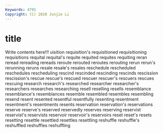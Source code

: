 ```yaml
---
Keywords: 4791
Copyright: (C) 2020 Junjie Li
---
```


# title

Write contents here!!!
uisition 
requisition's 
requisitioned 
requisitioning
requisitions 
requital 
requital's 
requite 
requited 
requites 
requiting 
reran 
reread 
rereading
rereads 
reroute 
rerouted 
reroutes 
rerouting 
rerun 
rerun's 
rerunning 
reruns 
resale
resale's 
resales 
reschedule 
rescheduled 
reschedules 
rescheduling 
rescind 
rescinded 
rescinding 
rescinds
rescission 
rescission's 
rescue 
rescue's 
rescued 
rescuer 
rescuer's 
rescuers 
rescues 
rescuing
research 
research's 
researched 
researcher 
researcher's 
researchers 
researches 
researching 
resell 
reselling
resells 
resemblance 
resemblance's 
resemblances 
resemble 
resembled 
resembles 
resembling 
resend 
resent
resented 
resentful 
resentfully 
resenting 
resentment 
resentment's 
resentments 
resents 
reservation 
reservation's
reservations 
reserve 
reserve's 
reserved 
reservedly 
reserves 
reserving 
reservist 
reservist's 
reservists
reservoir 
reservoir's 
reservoirs 
reset 
reset's 
resets 
resetting 
resettle 
resettled 
resettles
resettling 
reshuffle 
reshuffle's 
reshuffled 
reshuffles 
reshuffling 
